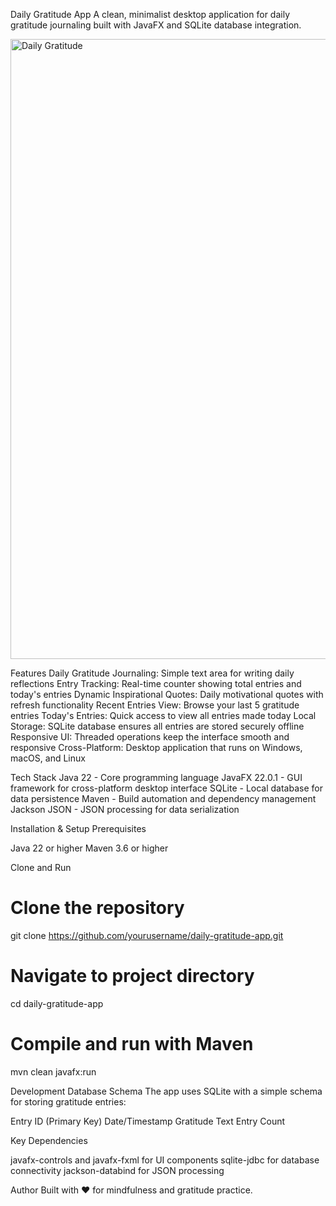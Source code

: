 Daily Gratitude App
A clean, minimalist desktop application for daily gratitude journaling built with JavaFX and SQLite database integration.

<img width="1920" height="992" alt="Daily Gratitude" src="https://github.com/user-attachments/assets/56e8a329-8610-465f-8138-a86e74bd9195" />


Features
Daily Gratitude Journaling: Simple text area for writing daily reflections
Entry Tracking: Real-time counter showing total entries and today's entries
Dynamic Inspirational Quotes: Daily motivational quotes with refresh functionality
Recent Entries View: Browse your last 5 gratitude entries
Today's Entries: Quick access to view all entries made today
Local Storage: SQLite database ensures all entries are stored securely offline
Responsive UI: Threaded operations keep the interface smooth and responsive
Cross-Platform: Desktop application that runs on Windows, macOS, and Linux

Tech Stack
Java 22 - Core programming language
JavaFX 22.0.1 - GUI framework for cross-platform desktop interface
SQLite - Local database for data persistence
Maven - Build automation and dependency management
Jackson JSON - JSON processing for data serialization

Installation & Setup
Prerequisites

Java 22 or higher
Maven 3.6 or higher

Clone and Run
# Clone the repository
git clone https://github.com/yourusername/daily-gratitude-app.git

# Navigate to project directory
cd daily-gratitude-app

# Compile and run with Maven
mvn clean javafx:run

Development
Database Schema
The app uses SQLite with a simple schema for storing gratitude entries:

Entry ID (Primary Key)
Date/Timestamp
Gratitude Text
Entry Count

Key Dependencies

javafx-controls and javafx-fxml for UI components
sqlite-jdbc for database connectivity
jackson-databind for JSON processing

Author
Built with ❤️ for mindfulness and gratitude practice.
